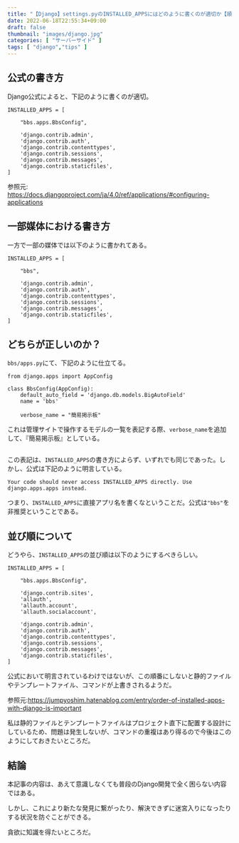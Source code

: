 ```yaml
---
title: "【Django】settings.pyのINSTALLED_APPSにはどのように書くのが適切か【順番とapps】"
date: 2022-06-18T22:55:34+09:00
draft: false
thumbnail: "images/django.jpg"
categories: [ "サーバーサイド" ]
tags: [ "django","tips" ]
---
```




## 公式の書き方

Django公式によると、下記のように書くのが適切。

    INSTALLED_APPS = [ 

        "bbs.apps.BbsConfig",

        'django.contrib.admin',
        'django.contrib.auth',
        'django.contrib.contenttypes',
        'django.contrib.sessions',
        'django.contrib.messages',
        'django.contrib.staticfiles',
    ]

参照元: https://docs.djangoproject.com/ja/4.0/ref/applications/#configuring-applications

## 一部媒体における書き方

一方で一部の媒体では以下のように書かれてある。

    INSTALLED_APPS = [ 

        "bbs",

        'django.contrib.admin',
        'django.contrib.auth',
        'django.contrib.contenttypes',
        'django.contrib.sessions',
        'django.contrib.messages',
        'django.contrib.staticfiles',
    ]


## どちらが正しいのか？

`bbs/apps.py`にて、下記のように仕立てる。

    from django.apps import AppConfig
    
    class BbsConfig(AppConfig):
        default_auto_field = 'django.db.models.BigAutoField'
        name = 'bbs'
    
        verbose_name = "簡易掲示板"


これは管理サイトで操作するモデルの一覧を表記する際、`verbose_name`を追加して、『簡易掲示板』としている。

<div class="img-center"><img src="/images/Screenshot from 2022-06-18 23-11-03.png" alt=""></div>

この表記は、`INSTALLED_APPS`の書き方によらず、いずれでも同じであった。しかし、公式は下記のように明言している。

    Your code should never access INSTALLED_APPS directly. Use django.apps.apps instead.

つまり、`INSTALLED_APPS`に直接アプリ名を書くなということだ。公式は`"bbs"`を非推奨ということである。

## 並び順について

どうやら、`INSTALLED_APPS`の並び順は以下のようにするべきらしい。

    INSTALLED_APPS = [ 

        "bbs.apps.BbsConfig",

        'django.contrib.sites',
        'allauth',
        'allauth.account',
        'allauth.socialaccount',

        'django.contrib.admin',
        'django.contrib.auth',
        'django.contrib.contenttypes',
        'django.contrib.sessions',
        'django.contrib.messages',
        'django.contrib.staticfiles',
    ]

公式において明言されているわけではないが、この順番にしないと静的ファイルやテンプレートファイル、コマンドが上書きされるようだ。

参照元:https://jumpyoshim.hatenablog.com/entry/order-of-installed-apps-with-django-is-important

私は静的ファイルとテンプレートファイルはプロジェクト直下に配置する設計にしているため、問題は発生しないが、コマンドの重複はあり得るので今後はこのようにしておきたいところだ。


## 結論

本記事の内容は、あえて意識しなくても普段のDjango開発で全く困らない内容ではある。

しかし、これにより新たな発見に繋がったり、解決できずに迷宮入りになったりする状況を防ぐことができる。

貪欲に知識を得たいところだ。






